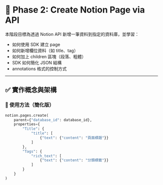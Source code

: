 # 📘 Phase 2: Create Notion Page via API

本階段目標為透過 Notion API 新增一筆資料到指定的資料庫，並學習：

- 如何使用 SDK 建立 page
- 如何新增欄位資料（如 title、tag）
- 如何加上 children 區塊（段落、粗體）
- SDK 如何簡化 JSON 結構
- annotations 格式的控制方式

---

## ✅ 實作概念與架構

### 🔧 使用方法（簡化版）
```python
notion.pages.create(
    parent={"database_id": database_id},
    properties={
        "Title": {
            "title": [
                {"text": {"content": "頁面標題"}}
            ]
        },
        "Tags": {
            "rich_text": [
                {"text": {"content": "分類標籤"}}
            ]
        }
    }
)
